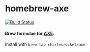 # homebrew-axe
[![Build Status](https://travis-ci.com/charlesrocket/homebrew-axe.svg?branch=master)](https://travis-ci.com/charlesrocket/homebrew-axe)

#### Brew formulae for [AXE](https://github.com/AXErunners/axe).

Install with `brew tap charlesrocket/axe`

